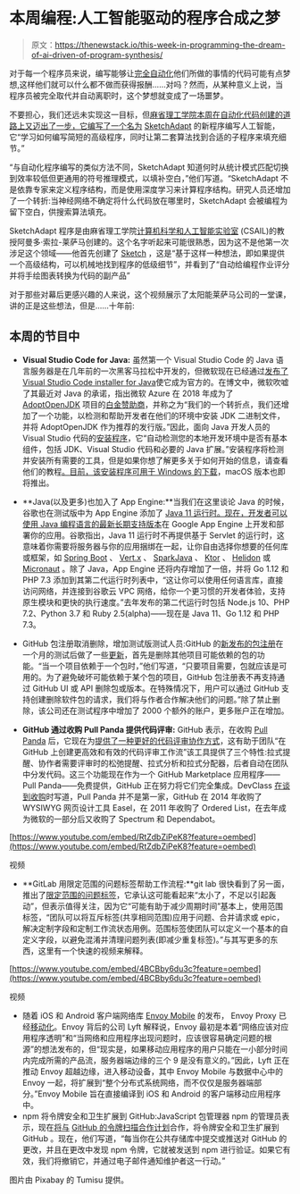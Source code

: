 # 本周编程:人工智能驱动的程序合成之梦

> 原文：<https://thenewstack.io/this-week-in-programming-the-dream-of-ai-driven-of-program-synthesis/>

对于每一个程序员来说，编写能够让[完全自动化](https://www.theatlantic.com/technology/archive/2018/10/agents-of-automation/568795/)他们所做的事情的代码可能有点梦想,这样他们就可以什么都不做而获得报酬……对吗？然而，从某种意义上说，当程序员被完全取代并自动离职时，这个梦想就变成了一场噩梦。

不要担心，我们还远未实现这一目标，但[麻省理工学院本周在自动化代码创建的道路上又迈出了一步，它编写了一个名为](http://news.mit.edu/2019/toward-artificial-intelligence-that-learns-to-write-code-0614) [SketchAdapt](https://arxiv.org/pdf/1902.06349.pdf) 的新程序编写人工智能，它“学习如何编写简短的高级程序，同时让第二套算法找到合适的子程序来填充细节。”

“与自动化程序编写的类似方法不同，SketchAdapt 知道何时从统计模式匹配切换到效率较低但更通用的符号推理模式，以填补空白，”他们写道。“SketchAdapt 不是依靠专家来定义程序结构，而是使用深度学习来计算程序结构。研究人员还增加了一个转折:当神经网络不确定将什么代码放在哪里时，SketchAdapt 会被编程为留下空白，供搜索算法填充。

SketchAdapt 程序是由麻省理工学院[计算机科学和人工智能实验室](https://www.csail.mit.edu/) (CSAIL)的教授阿曼多·索拉-莱萨马创建的。这个名字听起来可能很熟悉，因为这不是他第一次涉足这个领域——他首先创建了 [Sketch](https://people.csail.mit.edu/asolar/papers/Solar-Lezama09.pdf) ，这是“基于这样一种想法，即如果提供一个高级结构，可以机械地找到程序的低级细节”，并看到了“自动给编程作业评分并将手绘图表转换为代码的副产品”

对于那些对幕后更感兴趣的人来说，这个视频展示了太阳能莱萨马公司的一堂课，讲的正是这些想法，但是……十年前:

## 本周的节目中

*   **Visual Studio Code for Java:** 虽然第一个 Visual Studio Code 的 Java 语言服务器是在几年前的一次黑客马拉松中开发的，但微软现在已经通过[发布了 Visual Studio Code installer for Java](https://devblogs.microsoft.com/visualstudio/announcing-visual-studio-code-java-installer/)使它成为官方的。在博文中，微软吹嘘了其最近对 Java 的承诺，指出微软 Azure 在 2018 年成为了 [AdoptOpenJDK](https://adoptopenjdk.net/) 项目的[白金赞助商](https://adoptopenjdk.net/sponsors.html)，并称之为“我们的一个转折点，我们还增加了一个功能，以检测和帮助开发者在他们的环境中安装 JDK 二进制文件，并将 AdoptOpenJDK 作为推荐的发行版。”因此，面向 Java 开发人员的 Visual Studio 代码的[安装程序](https://aka.ms/vscode-java-installer-win)，它“自动检测您的本地开发环境中是否有基本组件，包括 JDK、Visual Studio 代码和必要的 Java 扩展。”安装程序将检测并安装所有需要的工具，但是如果你想了解更多关于如何开始的信息，请查看他们的教程[。目前，该安装程序可用于 Windows 的](https://code.visualstudio.com/docs/java/java-tutorial)[下载](https://aka.ms/vscode-java-installer-win)，macOS 版本也即将推出。
*   **Java(以及更多)也加入了 App Engine:**当我们在这里谈论 Java 的时候，谷歌也在测试版中为 App Engine 添加了 [Java 11 运行时。现在，开发者可以使用 Java 编程语言的最新](https://cloud.google.com/blog/products/application-development/turn-it-up-to-eleven-java-11-runtime-comes-to-app-engine)[长期支持版本](https://www.oracle.com/technetwork/java/java-se-support-roadmap.html)在 Google App Engine 上开发和部署你的应用。谷歌指出，Java 11 运行时不再提供基于 Servlet 的运行时，这意味着你需要将服务器与你的应用捆绑在一起，让你自由选择你想要的任何库或框架，如 [Spring Boot](https://spring.io/projects/spring-boot) 、 [Vert.x](https://vertx.io/) 、 [SparkJava](http://sparkjava.com/) 、 [Ktor](https://ktor.io/) 、 [Helidon](https://helidon.io/#/) 或 [Micronaut](https://micronaut.io/) 。除了 Java，App Engine 还将内存增加了一倍，并将 Go 1.12 和 PHP 7.3 添加到其第二代运行时列表中，“这让你可以使用任何语言库，直接访问网络，并连接到谷歌云 VPC 网络，给你一个更习惯的开发者体验，支持原生模块和更快的执行速度。”去年发布的第二代运行时包括 Node.js 10、PHP 7.2、Python 3.7 和 Ruby 2.5(alpha)——现在是 Java 11、Go 1.12 和 PHP 7.3。

*   GitHub 包注册取消删除，增加测试版测试人员:GitHub 的[新发布的包注册](https://github.blog/2019-05-10-introducing-github-package-registry/)在一个月的测试后做了一些[更新](https://github.blog/2019-06-19-updates-to-github-package-registry/)，首先是删除其他项目可能依赖的包的功能。“当一个项目依赖于一个包时，”他们写道，“只要项目需要，包就应该是可用的。为了避免破坏可能依赖于某个包的项目，GitHub 包注册表不再支持通过 GitHub UI 或 API 删除包或版本。在特殊情况下，用户可以通过 GitHub 支持创建删除软件包的请求，我们将与作者合作解决他们的问题。”除了禁止删除，该公司还在测试程序中增加了 2000 个额外的账户，更多账户正在增加。

*   **GitHub 通过收购 Pull Panda 提供代码评审:** GitHub 表示，在收购 [Pull Panda](https://pullpanda.com/github) 后，它现在为[提供了一种更好的代码评审协作方式](https://github.blog/2019-06-17-github-acquires-pull-panda/)，这有助于团队“在 GitHub 上创建更高效和有效的代码评审工作流”该工具提供了三个特性:拉式提醒、协作者需要评审时的松弛提醒、拉式分析和拉式分配器，后者自动在团队中分发代码。这三个功能现在作为一个 GitHub Marketplace 应用程序——Pull Panda——免费提供，GitHub 正在努力将它们完全集成。DevClass [在谈到收购](https://devclass.com/2019/06/18/github-acquires-pull-panda-pushes-toolset-for-free/)时写道，Pull Panda 并不是第一家，GitHub 在 2014 年收购了 WYSIWYG 网页设计工具 Easel，在 2011 年收购了 Ordered List，在去年成为微软的一部分后又收购了 Spectrum 和 Dependabot。

[https://www.youtube.com/embed/RtZdbZiPeK8?feature=oembed](https://www.youtube.com/embed/RtZdbZiPeK8?feature=oembed)

视频

*   **GitLab 用限定范围的问题标签帮助工作流程:**git lab 很快看到了另一面，推出了[限定范围的问题标签](https://about.gitlab.com/2019/06/20/issue-labels-can-now-be-scoped/)，它承认这可能看起来“太小了，不足以引起轰动”，但表示值得关注，因为它“可能有助于减少周期时间”基本上，使用范围标签，“团队可以将互斥标签(共享相同范围)应用于问题、合并请求或 epic，解决定制字段和定制工作流状态用例。范围标签使团队可以定义一个基本的自定义字段，以避免混淆并清理问题列表(即减少重复标签)。”与其写更多的东西，这里有一个快速的视频来解释。

[https://www.youtube.com/embed/4BCBby6du3c?feature=oembed](https://www.youtube.com/embed/4BCBby6du3c?feature=oembed)

视频

*   随着 iOS 和 Android 客户端网络库 [Envoy Mobile](https://envoy-mobile.github.io/) 的发布， Envoy Proxy 已经[移动化](https://eng.lyft.com/announcing-envoy-mobile-5c2067d9ade0)。Envoy 背后的公司 Lyft 解释说，Envoy 最初是本着“网络应该对应用程序透明”和“当网络和应用程序出现问题时，应该很容易确定问题的根源”的想法发布的，但“现实是，如果移动应用程序的用户只能在一小部分时间内完成所需的产品流，服务器端边缘的三个 9 是没有意义的。”因此，Lyft 正在推动 Envoy 超越边缘，进入移动设备，其中 Envoy Mobile 与数据中心中的 Envoy 一起，将扩展到“整个分布式系统网络，而不仅仅是服务器端部分。”Envoy Mobile 旨在直接编译到 iOS 和 Android 的客户端移动应用程序中。
*   npm 将令牌安全和卫生扩展到 GitHub:JavaScript 包管理器 npm 的管理员表示，现在[将与](https://blog.npmjs.org/post/185680936500/protecting-package-publishers-npm-token-security) [GitHub 的令牌扫描合作计划](https://developer.github.com/partnerships/token-scanning/)合作，将令牌安全和卫生扩展到 GitHub 。现在，他们写道，“每当你在公共存储库中提交或推送对 GitHub 的更改，并且在更改中发现 npm 令牌，它就被发送到 npm 进行验证。如果它有效，我们将撤销它，并通过电子邮件通知维护者这一行动。”

图片由 Pixabay 的 Tumisu 提供。

<svg xmlns:xlink="http://www.w3.org/1999/xlink" viewBox="0 0 68 31" version="1.1"><title>Group</title> <desc>Created with Sketch.</desc></svg>